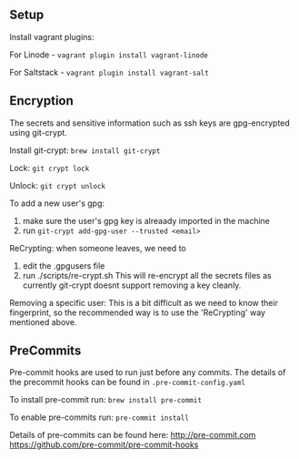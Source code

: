 Setup
-----

Install vagrant plugins:

For Linode -
`vagrant plugin install vagrant-linode`

For Saltstack -
`vagrant plugin install vagrant-salt`


Encryption
----------

The secrets and sensitive information such as ssh keys are
gpg-encrypted using git-crypt.

Install git-crypt:
`brew install git-crypt`

Lock:
`git crypt lock`

Unlock:
`git crypt unlock`

To add a new user's gpg:
1. make sure the user's gpg key is alreaady imported in the machine
2. run `git-crypt add-gpg-user --trusted <email>`

ReCrypting:
when someone leaves, we need to
1. edit the .gpgusers file
2. run ./scripts/re-crypt.sh
This will re-encrypt all the secrets files as currently git-crypt
doesnt support removing a key cleanly.

Removing a specific user:
This is a bit difficult as we need to know their fingerprint,
so the recommended way is to use the 'ReCrypting' way mentioned above.

PreCommits
----------

Pre-commit hooks are used to run just before any commits. The details
of the precommit hooks can be found in `.pre-commit-config.yaml`

To install pre-commit run:
`brew install pre-commit`

To enable pre-commits run:
`pre-commit install`

Details of pre-commits can be found here:
http://pre-commit.com
https://github.com/pre-commit/pre-commit-hooks
